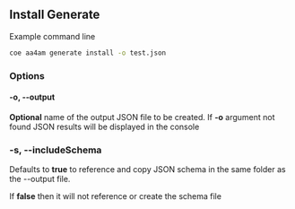 ## Install Generate

Example command line

```bash
coe aa4am generate install -o test.json
```

### Options

#### -o, --output

**Optional** name of the output JSON file to be created. If **-o** argument not found JSON results will be displayed in the console

### -s, --includeSchema

Defaults to **true** to reference and copy JSON schema in the same folder as the --output file. 

If **false** then it will not reference or create the schema file